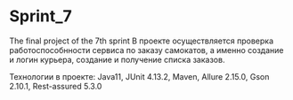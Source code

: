 # Sprint_7
The final project of the 7th sprint
В проекте осуществляется проверка работоспособнности сервиса по заказу самокатов, а именно создание и логин курьера, создание и получение списка заказов.

Технологии в проекте: Java11, JUnit 4.13.2, Maven, Allure 2.15.0, Gson 2.10.1, Rest-assured 5.3.0